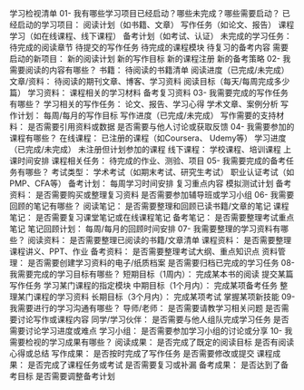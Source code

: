 学习检视清单
01- 我有哪些学习项目已经启动？哪些未完成？哪些需要启动？
已经启动的学习项目： 
阅读计划（如书籍、文章）
写作任务（如论文、报告）
课程学习（如在线课程、线下课程）
备考计划（如考试、认证）
未完成的学习任务： 
待完成的阅读章节
待提交的写作任务
待完成的课程模块
待复习的备考内容
需要启动的新项目： 
新的阅读计划
新的写作目标
新的课程注册
新的备考策略
02- 我需要阅读的内容有哪些？
书籍： 
待阅读的书籍清单
阅读进度（已完成/未完成）
文章/资料： 
待阅读的期刊文章、博客、学习资料
阅读目标（每天/每周完成多少篇）
学习资料： 
课程相关的学习材料
备考复习资料
03- 我需要完成的写作任务有哪些？
学习相关的写作任务： 
论文、报告、学习心得
学术文章、案例分析
写作计划： 
每周/每月的写作目标
写作进度（已完成/未完成）
写作需要的支持材料： 
是否需要引用资料或数据
是否需要与他人讨论或获取反馈
04- 我需要参加的课程有哪些？
在线课程： 
已注册的课程（如Coursera、 Udemy等）
学习进度（已完成/未完成）
未注册但计划参加的课程
线下课程： 
学校课程、培训课程
上课时间安排
课程相关任务： 
待完成的作业、测验、项目
05- 我需要完成的备考任务有哪些？
考试类型： 
学术考试（如期末考试、研究生考试）
职业认证考试（如PMP、CFA等）
备考计划： 
每周学习时间安排
复习重点内容
模拟测试计划
备考资料： 
是否需要购买或整理复习资料
是否需要参加辅导班或学习小组
06- 我需要回顾的笔记有哪些？
阅读笔记： 
是否需要整理和回顾已读书籍/文章的笔记
课程笔记： 
是否需要复习课堂笔记或在线课程笔记
备考笔记： 
是否需要整理考试重点笔记
笔记回顾计划： 
每周/每月的回顾时间安排
07- 我需要整理的学习资料有哪些？
阅读资料： 
是否需要整理已阅读的书籍/文章清单
课程资料： 
是否需要整理课程讲义、PPT、作业
备考资料： 
是否需要整理考试大纲、重点知识点
资料管理： 
是否需要创建学习资料的电子/纸质档案
是否需要归档已完成的学习任务
08- 我需要完成的学习目标有哪些？
短期目标（1周内）： 
完成某本书的阅读
提交某篇写作任务
学习某门课程的指定模块
中期目标（1个月内）： 
完成某项备考任务
整理某门课程的学习资料
长期目标（3个月内）： 
完成某项考试
掌握某项新技能
09- 我需要进行的学习沟通有哪些？
导师/老师： 
是否需要请教学习相关问题
是否需要讨论写作或课程内容
同学/学习伙伴： 
是否需要与他人组队完成学习任务
是否需要讨论学习进度或难点
学习小组： 
是否需要参加学习小组的讨论或分享
10- 我需要检视的学习成果有哪些？
阅读成果： 
是否完成了既定的阅读目标
是否有阅读心得或总结
写作成果： 
是否按时完成了写作任务
是否需要修改或提交
课程成果： 
是否完成了课程任务或考试
是否需要复习或补漏
备考成果： 
是否达到了备考目标
是否需要调整备考计划